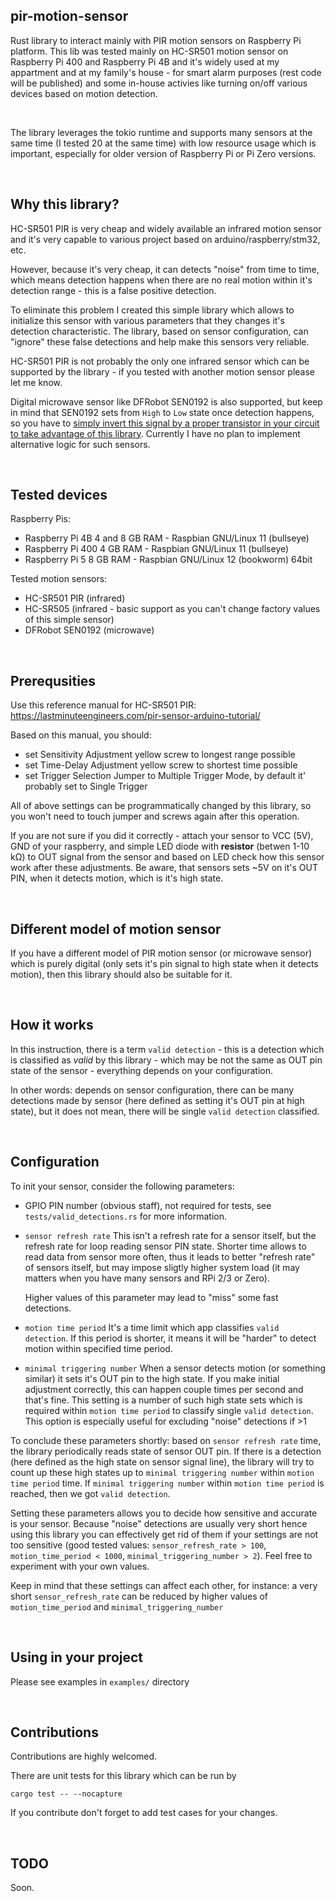 ## pir-motion-sensor

Rust library to interact mainly with PIR motion sensors on Raspberry Pi platform. This lib was tested mainly on HC-SR501 motion sensor on Raspberry Pi 400 and Raspberry Pi 4B and it's widely used at my appartment and at my family's house - for smart alarm purposes (rest code will be published) and some in-house activies like turning on/off various devices based on motion detection.

&nbsp;

The library leverages the tokio runtime and supports many sensors at the same time (I tested 20 at the same time) with low resource usage which is important, especially for older version of Raspberry Pi or Pi Zero versions.

&nbsp;

## Why this library?

HC-SR501 PIR is very cheap and widely available an infrared motion sensor and it's very capable to various project based on arduino/raspberry/stm32, etc. 

However, because it's very cheap, it can detects "noise" from time to time, which means detection happens when there are no real motion within it's detection range - this is a false positive detection.

To eliminate this problem I created this simple library which allows to initialize this sensor with various parameters that they changes it's detection characteristic. The library, based on sensor configuration, can "ignore" these false detections and help make this sensors very reliable.

HC-SR501 PIR is not probably the only one infrared sensor which can be supported by the library - if you tested with another motion sensor please let me know. 

Digital microwave sensor like DFRobot SEN0192 is also supported, but keep in mind that SEN0192 sets from `High` to `Low` state once detection happens, so you have to [simply invert this signal by a proper transistor in your circuit to take advantage of this library](https://en.wikipedia.org/wiki/Inverter_(logic_gate)). Currently I have no plan to implement alternative logic for such sensors.

&nbsp;

## Tested devices

Raspberry Pis:

- Raspberry Pi 4B 4 and 8 GB RAM - Raspbian GNU/Linux 11 (bullseye)
- Raspberry Pi 400 4 GB RAM - Raspbian GNU/Linux 11 (bullseye)
- Raspberry Pi 5 8 GB RAM - Raspbian GNU/Linux 12 (bookworm) 64bit

Tested motion sensors:

- HC-SR501 PIR (infrared)
- HC-SR505 (infrared - basic support as you can't change factory values of this simple sensor)
- DFRobot SEN0192 (microwave)

&nbsp;

## Prerequsities

Use this reference manual for HC-SR501 PIR: https://lastminuteengineers.com/pir-sensor-arduino-tutorial/

Based on this manual, you should:

- set Sensitivity Adjustment yellow screw to longest range possible
- set Time-Delay Adjustment yellow screw to shortest time possible
- set Trigger Selection Jumper to Multiple Trigger Mode, by default it' probably set to Single Trigger

All of above settings can be programmatically changed by this library, so you won't need to touch jumper and screws again after this operation.

If you are not sure if you did it correctly - attach your sensor to VCC (5V), GND of your raspberry, and simple LED diode with **resistor** (betwen 1-10 kΩ) to OUT signal from the sensor and based on LED check how this sensor work after these adjustments. Be aware, that sensors sets ~5V on it's OUT PIN, when it detects motion, which is it's high state.

&nbsp;

## Different model of motion sensor

If you have a different model of PIR motion sensor (or microwave sensor) which is purely digital (only sets it's pin signal to high state when it detects motion), then this library should also be suitable for it.

&nbsp;

## How it works

In this instruction, there is a term `valid detection` - this is a detection which is classified as *valid* by this library - which may be not the same as OUT pin state of the sensor - everything depends on your configuration.

In other words: depends on sensor configuration, there can be many detections made by sensor (here defined as setting it's OUT pin at high state), but it does not mean, there will be single `valid detection` classified.

&nbsp;

## Configuration

To init your sensor, consider the following parameters:

- GPIO PIN number (obvious staff), not required for tests, see `tests/valid_detections.rs` for more information.

- `sensor refresh rate`
  This isn't a refresh rate for a sensor itself, but the refresh rate for loop reading sensor PIN state. Shorter time allows
  to read data from sensor more often, thus it leads to better "refresh rate" of sensors itself, but may impose sligtly higher system load (it may matters when you have many sensors and RPi 2/3 or Zero).

  Higher values of this parameter may lead to "miss" some fast detections.

- `motion time period`
  It's a time limit which app classifies `valid detection`. If this period is shorter, it means it will be "harder" to detect motion
  within specified time period. 

- `minimal triggering number`
  When a sensor detects motion (or something similar) it sets it's OUT pin to the high state. If you make initial adjustment correctly, this can happen couple times per second and that's fine. This setting is a number of such high state sets which is required within `motion time period` to classify single `valid detection`. This option is especially useful for excluding "noise" detections if >1

To conclude these parameters shortly: based on `sensor refresh rate` time, the library periodically reads state of sensor OUT pin. If there is a detection (here defined as the high state on sensor signal line), the library will try to count up these high states up to `minimal triggering number` within `motion time period` time. If `minimal triggering number` within `motion time period` is reached, then we got `valid detection`.

Setting these parameters allows you to decide how sensitive and accurate is your sensor. Because "noise" detections are usually very short hence using this library you can effectively get rid of them if your settings are not too sensitive (good tested values: `sensor_refresh_rate > 100`, `motion_time_period < 1000`, `minimal_triggering_number > 2`). Feel free to experiment with your own
values.

Keep in mind that these settings can affect each other, for instance: a very short `sensor_refresh_rate` can be reduced by higher values of `motion_time_period` and `minimal_triggering_number`

&nbsp;
## Using in your project

Please see examples in `examples/` directory

&nbsp;
## Contributions

Contributions are highly welcomed. 

There are unit tests for this library which can be run by 

`cargo test -- --nocapture`

If you contribute don't forget to add test cases for your changes.

&nbsp;
## TODO

Soon.
